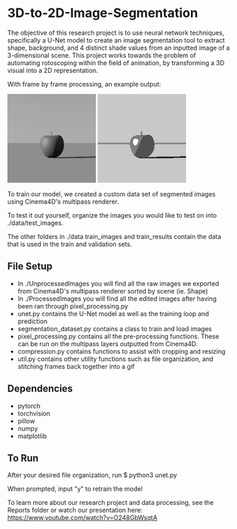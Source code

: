 # 3D-to-2D-Image-Segmentation

The objective of this research project is to use neural network techniques, specifically a U-Net
model to create an image segmentation tool to extract shape, background, and 4 distinct shade
values from an inputted image of a 3-dimensional scene. This project works towards the problem of
automating rotoscoping within the field of animation, by transforming a 3D visual into a 2D
representation.

With frame by frame processing, an example output:

![Example Image](Examples/example_Shape6_input.gif "Example")
![Example Image](Examples/example_Shape6.gif "Example")

To train our model, we created a custom data set of segmented images using Cinema4D's multipass renderer.

To test it out yourself, organize the images you would like to test on into ./data/test_images.

The other folders in ./data train_images and train_results contain the data that is used in the train and validation sets.

## File Setup
- In ./UnprocessedImages you will find all the raw images we exported from Cinema4D's multipass renderer sorted by scene (ie. Shape)
- In ./ProcessedImages you will find all the edited images after having been ran through pixel_processing.py
- unet.py contains the U-Net model as well as the training loop and prediction
- segmentation_dataset.py contains a class to train and load images
- pixel_processing.py contains all the pre-processing functions. These can be run on the multipass layers outputted from Cinema4D.
- compression.py contains functions to assist with cropping and resizing
- util.py contains other utility functions such as file organization, and stitching frames back together into a gif

## Dependencies
- pytorch
- torchvision
- pillow
- numpy
- matplotlib

## To Run

After your desired file organization, run $ python3 unet.py 

When prompted, input "y" to retrain the model

To learn more about our research project and data processing, see the Reports folder or watch our presentation here: https://www.youtube.com/watch?v=O248GbWsqtA
